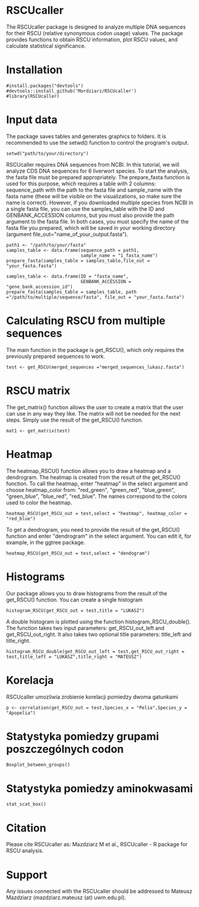 # RSCUcaller

The RSCUcaller package is designed to analyze multiple DNA sequences for their RSCU (relative synonymous codon usage) values. The package provides functions to obtain RSCU information, plot RSCU values, and calculate statistical significance.

# Installation

```{r}
#install.packages("devtools")
#devtools::install_github('Mordziarz/RSCUcaller')
#library(RSCUcaller)
```

# Input data 

The package saves tables and generates graphics to folders. It is recommended to use the setwd() function to control the program's output.

```{r}
setwd("path/to/your/directory")
```

RSCUcaller requires DNA sequences from NCBI. In this tutorial, we will analyze CDS DNA sequences for 6 liverwort species. To start the analysis, the fasta file must be prepared appropriately. The prepare_fasta function is used for this purpose, which requires a table with 2 columns: sequence_path with the path to the fasta file and sample_name with the fasta name (these will be visible on the visualizations, so make sure the name is correct). However, if you downloaded multiple species from NCBI in a single fasta file, you can use the samples_table with the ID and GENBANK_ACCESSION columns, but you must also provide the path argument to the fasta file. In both cases, you must specify the name of the fasta file you prepared, which will be saved in your working directory (argument file_out="name_of_your_output.fasta").

```{r}
path1 <- "/path/to/your/fasta"
samples_table <- data.frame(sequence_path = path1,
                            sample_name = "1_fasta_name")
prepare_fasta(samples_table = samples_table,file_out = "your_fasta.fasta")
```

```{r}
samples_table <- data.frame(ID = "fasta_name",
                            GENBANK_ACCESSION = "gene_bank_accession_id")
prepare_fasta(samples_table = samples_table, path ="/path/to/multiple/sequence/fasta", file_out = "your_fasta.fasta")
```

# Calculating RSCU from multiple sequences

The main function in the package is get_RSCU(), which only requires the previously prepared sequences to work.

```{r}
test <- get_RSCU(merged_sequences ="merged_sequences_lukasz.fasta")
```

# RSCU matrix

The get_matrix() function allows the user to create a matrix that the user can use in any way they like. The matrix will not be needed for the next steps. Simply use the result of the get_RSCU() function.

```{r}
mat1 <- get_matrix(test)
```

# Heatmap

The heatmap_RSCU() function allows you to draw a heatmap and a dendrogram. The heatmap is created from the result of the get_RSCU() function. To call the heatmap, enter "heatmap" in the select argument and choose heatmap_color from: "red_green", "green_red", "blue_green", "green_blue", "blue_red", "red_blue". The names correspond to the colors used to color the heatmap.

```{r}
heatmap_RSCU(get_RSCU_out = test,select = "heatmap", heatmap_color = "red_blue")
```

To get a dendrogram, you need to provide the result of the get_RSCU() function and enter "dendrogram" in the select argument. You can edit it, for example, in the ggtree package.

```{r}
heatmap_RSCU(get_RSCU_out = test,select = "dendogram")
```

# Histograms

Our package allows you to draw histograms from the result of the get_RSCU() function. You can create a single histogram

```{r}
histogram_RSCU(get_RSCU_out = test,title = "LUKASZ")
```

A double histogram is plotted using the function histogram_RSCU_double(). The function takes two input parameters: get_RSCU_out_left and get_RSCU_out_right. It also takes two optional title parameters: title_left and title_right.

```{r}
histogram_RSCU_double(get_RSCU_out_left = test,get_RSCU_out_right = test,title_left = "LUKASZ",title_right = "MATEUSZ")
```

# Korelacja

RSCUcaller umozliwia zrobienie korelacji pomiedzy dwoma gatunkami

```{r}
p <- correlation(get_RSCU_out = test,Species_x = "Pelia",Species_y = "Apopelia")
```

# Statystyka pomiedzy grupami poszczególnych codon

```{r}
Boxplot_between_groups()
```

# Statystyka pomiedzy aminokwasami

```{r}
stat_scat_box()
```

# Citation
Please cite RSCUcaller as: Mazdziarz M et al., RSCUcaller - R package for RSCU analysis.

# Support
Any issues connected with the RSCUcaller should be addressed to Mateusz Mazdziarz (mazdziarz.mateusz (at) uwm.edu.pl).

